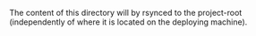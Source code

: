 The content of this directory will by rsynced to the project-root (independently of where it is located on the deploying machine).

